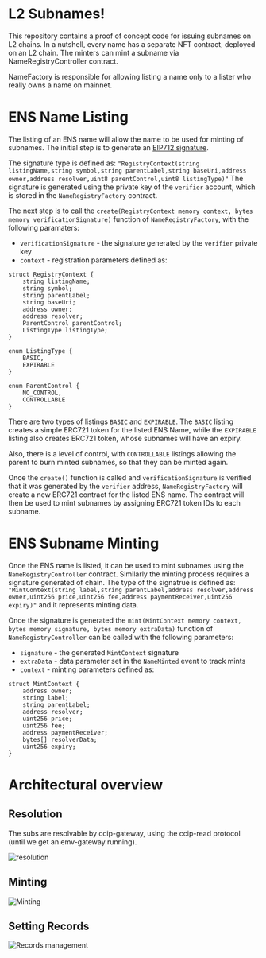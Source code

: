 # L2 Subnames!

This repository contains a proof of concept code for issuing subnames on L2 chains.
In a nutshell, every name has a separate NFT contract, deployed on an L2 chain. The minters can mint a subname via NameRegistryController contract.

NameFactory is responsible for allowing listing a name only to a lister who really owns a name on mainnet.

# ENS Name Listing

The listing of an ENS name will allow the name to be used for minting of subnames. The initial step is to generate an [EIP712 signature](https://eips.ethereum.org/EIPS/eip-712).

The signature type is defined as:
`"RegistryContext(string listingName,string symbol,string parentLabel,string baseUri,address owner,address resolver,uint8 parentControl,uint8 listingType)"`
The signature is generated using the private key of the `verifier` account, which is stored in the `NameRegistryFactory` contract.

The next step is to call the `create(RegistryContext memory context, bytes memory verificationSignature)` function of `NameRegistryFactory`, with the following paramaters:

- `verificationSignature` - the signature generated by the `verifier` private key
- `context` - registration parameters defined as:

```
struct RegistryContext {
    string listingName;
    string symbol;
    string parentLabel;
    string baseUri;
    address owner;
    address resolver;
    ParentControl parentControl;
    ListingType listingType;
}

enum ListingType {
    BASIC,
    EXPIRABLE
}

enum ParentControl {
    NO_CONTROL,
    CONTROLLABLE
}
```

There are two types of listings `BASIC` and `EXPIRABLE`. The `BASIC` listing creates a simple ERC721 token for the listed ENS Name, while the `EXPIRABLE` listing also creates ERC721 token, whose subnames will have an expiry.

Also, there is a level of control, with `CONTROLLABLE` listings allowing the parent to burn minted subnames, so that they can be minted again.

Once the `create()` function is called and `verificationSignature` is verified that it was generated by the `verifier` address, `NameRegistryFactory` will create a new ERC721 contract for the listed ENS name. The contract will then be used to mint subnames by assigning ERC721 token IDs to each subname.

# ENS Subname Minting

Once the ENS name is listed, it can be used to mint subnames using the `NameRegistryController` contract. Similarly the minting process requires a signature generated of chain. The type of the signatrue is defined as:
`"MintContext(string label,string parentLabel,address resolver,address owner,uint256 price,uint256 fee,address paymentReceiver,uint256 expiry)"` and it represents minting data.

Once the signature is generated the `mint(MintContext memory context, bytes memory signature, bytes memory extraData)` function of `NameRegistryController` can be called with the following parameters:

- `signature` - the generated `MintContext` signature
- `extraData` - data parameter set in the `NameMinted` event to track mints
- `context` - minting parameters defined as:

```
struct MintContext {
    address owner;
    string label;
    string parentLabel;
    address resolver;
    uint256 price;
    uint256 fee;
    address paymentReceiver;
    bytes[] resolverData;
    uint256 expiry;
}
```

# Architectural overview

## Resolution

The subs are resolvable by ccip-gateway, using the ccip-read protocol (until we get an emv-gateway running).

![resolution](https://namespace.fra1.cdn.digitaloceanspaces.com/misc/Resolution.png)

## Minting

![Minting](https://namespace.fra1.cdn.digitaloceanspaces.com/misc/Minting.png)

## Setting Records

![Records management](https://namespace.fra1.cdn.digitaloceanspaces.com/misc/Setting-Records.png)
